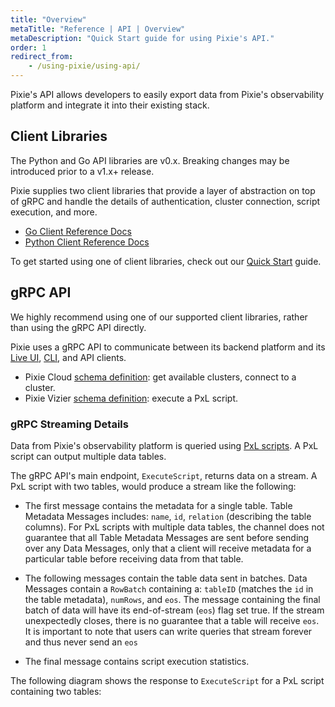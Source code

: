 ```yaml
---
title: "Overview"
metaTitle: "Reference | API | Overview"
metaDescription: "Quick Start guide for using Pixie's API."
order: 1
redirect_from:
    - /using-pixie/using-api/
---
```


Pixie's API allows developers to easily export data from Pixie's observability platform and integrate it into their existing stack.

## Client Libraries

<Alert variant="outlined" severity="warning">
  The Python and Go API libraries are v0.x. Breaking changes may be introduced prior to a v1.x+ release.
</Alert>

Pixie supplies two client libraries that provide a layer of abstraction on top of gRPC and handle the details of authentication, cluster connection, script execution, and more.

- [Go Client Reference Docs](https://pkg.go.dev/px.dev/pxapi)
- [Python Client Reference Docs](/reference/api/py)

To get started using one of client libraries, check out our [Quick Start](/reference/api/quick-start/) guide.

## gRPC API

<Alert variant="outlined" severity="info">
  We highly recommend using one of our supported client libraries, rather than using the gRPC API directly.
</Alert>

Pixie uses a gRPC API to communicate between its backend platform and its [Live UI](/using-pixie/using-live-ui), [CLI](/using-pixie/using-cli), and API clients.

- Pixie Cloud [schema definition](https://github.com/pixie-labs/pixie/blob/main/src/api/proto/cloudpb/cloudapi.proto): get available clusters, connect to a cluster.
- Pixie Vizier [schema definition](https://github.com/pixie-labs/pixie/blob/main/src/api/proto/vizierpb/vizierapi.proto): execute a PxL script.

### gRPC Streaming Details

Data from Pixie's observability platform is queried using [PxL scripts](/using-pixie/#pxl-scripts). A PxL script can output multiple data tables.

The gRPC API's main endpoint, `ExecuteScript`, returns data on a stream. A PxL script with two tables, would produce a stream like the following:

- The first message contains the metadata for a single table. Table Metadata Messages includes: `name`, `id`, `relation` (describing the table columns). For PxL scripts with multiple data tables, the channel does not guarantee that all Table Metadata Messages are sent before sending over any Data Messages, only that a client will receive metadata for a particular table before receiving data from that table.

- The following messages contain the table data sent in batches. Data Messages contain a `RowBatch` containing a: `tableID` (matches the `id` in the table metadata), `numRows`, and `eos`. The message containing the final batch of data will have its end-of-stream (`eos`) flag set true. If the stream unexpectedly closes, there is no guarantee that a table will receive `eos`. It is important to note that users can write queries that stream forever and thus never send an `eos`

- The final message contains script execution statistics.

The following diagram shows the response to `ExecuteScript` for a PxL script containing two tables:

<svg title='Pixie `ExecuteScript` gRPC streaming output example.' src='api/grpc-streaming.png'/>
